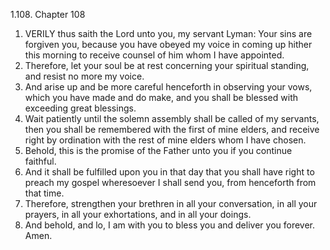 1.108. Chapter 108
1. VERILY thus saith the Lord unto you, my servant Lyman: Your sins are forgiven you, because you have obeyed my voice in coming up hither this morning to receive counsel of him whom I have appointed.
2. Therefore, let your soul be at rest concerning your spiritual standing, and resist no more my voice.
3. And arise up and be more careful henceforth in observing your vows, which you have made and do make, and you shall be blessed with exceeding great blessings.
4. Wait patiently until the solemn assembly shall be called of my servants, then you shall be remembered with the first of mine elders, and receive right by ordination with the rest of mine elders whom I have chosen.
5. Behold, this is the promise of the Father unto you if you continue faithful.
6. And it shall be fulfilled upon you in that day that you shall have right to preach my gospel wheresoever I shall send you, from henceforth from that time.
7. Therefore, strengthen your brethren in all your conversation, in all your prayers, in all your exhortations, and in all your doings.
8. And behold, and lo, I am with you to bless you and deliver you forever. Amen.

